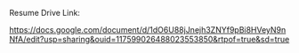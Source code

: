 
Resume Drive Link:

https://docs.google.com/document/d/1dO6U88jJnejh3ZNYf9pBi8HVeyN9nNfA/edit?usp=sharing&ouid=117599026488023553850&rtpof=true&sd=true
